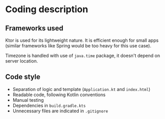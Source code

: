 # Coding description

## Frameworks used

Ktor is used for its lightweight nature. It is efficient enough for small apps (similar frameworks like Spring would be too heavy for this use case).

Timezone is handled with use of `java.time` package, it doesn't depend on server location.

## Code style

- Separation of logic and template (`Application.kt` and `index.html`)
- Readable code, following Kotlin conventions
- Manual testing
- Dependencies in `build.gradle.kts`
- Unnecessary files are indicated in `.gitignore`
